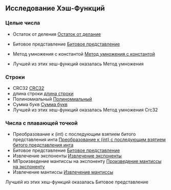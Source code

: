 ## Исследование Хэш-Функций

### Целые числа 
- Остаток от деления
[Остаток от делание](https://github.com/avarxx/Lab2024/tree/Hash/Hash/Plot//collisions_remainder.png)
- Битовое представление
[Битовое представление](https://github.com/avarxx/Lab2024/tree/Hash/Hash/Plot/collisions_bit.png)
- Метод умножения с константой
[Метод умножения с константой](https://github.com/avarxx/Lab2024/tree/Hash/Hash/Plot/collisions_multiplication.png)

- Лучшей из этих хеш-функций оказалась Метод умножения

### Строки
- CRC32
[CRC32](https://github.com/avarxx/Lab2024/tree/Hash/Hash/Hash/Plot/collisionsCrc32.png)
- длина строки
[длина строки](https://github.com/avarxx/Lab2024/tree/Hash/Hash/Plot/collisionsLenght.png)
- Полиномиальный
[Полиномиальный](https://github.com/avarxx/Lab2024/tree/Hash/Hash/Plot/collisionsPolynomial.png)
- Сумма букв
[Сумма букв](https://github.com/avarxx/Lab2024/tree/Hash/Hash/Plot/collisionsSum.png)
- Лучшей из этих хеш-функций оказалась Метод умножения Crc32


### Числа с плавающей точкой 
- Преобразование к (int) c последующим взятием битого представления инта
[Преобразование к (int) c последующим взятием битого представления инта](https://github.com/avarxx/Lab2024/tree/Hash/Hash/Plot/collisionsToInt.png)
- Битовое представление
[Битовое представление](https://github.com/avarxx/Lab2024/tree/Hash/Hash/Plot/collisionsBit.png)
- Извлечение экспоненты
[Извлечение экспоненты](https://github.com/avarxx/Lab2024/tree/Hash/Hash/Plot/collisionsExponent.png)
- МПроизведение мантиссы на экспоненту
[Произведение мантиссы на экспоненту](https://github.com/avarxx/Lab2024/tree/Hash/Hash/Plot/collisionsExponentMantissa.png)
- Извлечение мантиссы
[Извлечение мантиссы](https://github.com/avarxx/Lab2024/tree/Hash/Hash/Plot/collisionsMantissa.png)

Лучшей из этих хеш-функций оказалась Битовое представление
